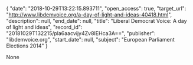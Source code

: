 {
  "date": "2018-10-29T13:22:15.893711", 
  "open_access": true, 
  "target_url": "http://www.libdemvoice.org/a-day-of-light-and-ideas-40418.html", 
  "description": null, 
  "end_date": null, 
  "title": "Liberal Democrat Voice: A day of light and ideas", 
  "record_id": "20181029T132215/pla6aacvijy4Zv8IEHca3A==", 
  "publisher": "libdemvoice.org", 
  "start_date": null, 
  "subject": "European Parliament Elections 2014"
}

None